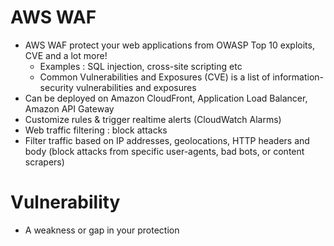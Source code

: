 
# AWS WAF
- AWS WAF protect your web applications from OWASP Top 10 exploits, CVE and a lot more!
  - Examples : SQL injection, cross-site scripting etc
  - Common Vulnerabilities and Exposures (CVE) is a list of information-security vulnerabilities and exposures
- Can be deployed on Amazon CloudFront, Application Load Balancer, Amazon API Gateway
- Customize rules & trigger realtime alerts (CloudWatch Alarms)
- Web traffic filtering : block attacks
- Filter traffic based on IP addresses, geolocations, HTTP headers and body (block attacks from specific user-agents, 
  bad bots, or content scrapers)
# Vulnerability
- A weakness or gap in your protection